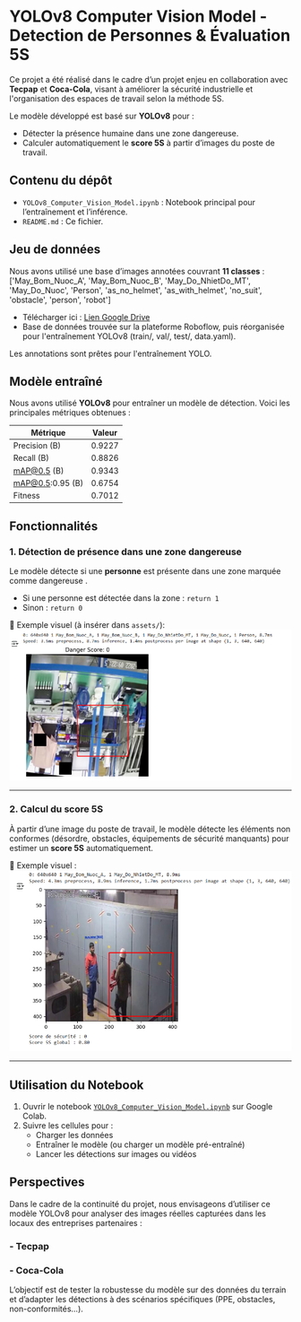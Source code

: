 
# YOLOv8 Computer Vision Model - Detection de Personnes & Évaluation 5S

Ce projet a été réalisé dans le cadre d’un projet enjeu en collaboration avec **Tecpap** et **Coca-Cola**, visant à améliorer la sécurité industrielle et l'organisation des espaces de travail selon la méthode 5S.

Le modèle développé est basé sur **YOLOv8** pour :
-  Détecter la présence humaine dans une zone dangereuse.
-  Calculer automatiquement le **score 5S** à partir d’images du poste de travail.

##  Contenu du dépôt

- `YOLOv8_Computer_Vision_Model.ipynb` : Notebook principal pour l’entraînement et l’inférence.
- `README.md` : Ce fichier.
  
##  Jeu de données

Nous avons utilisé une base d’images annotées couvrant **11 classes** :
['May_Bom_Nuoc_A', 'May_Bom_Nuoc_B', 'May_Do_NhietDo_MT', 'May_Do_Nuoc',
'Person', 'as_no_helmet', 'as_with_helmet', 'no_suit', 'obstacle',
'person', 'robot']

- Télécharger ici : [Lien Google Drive](https://drive.google.com/file/d/1O7R7WCfmPGqnIzgOo1KCilnQcINOkifN/view?usp=sharing)
- Base de données trouvée sur la plateforme Roboflow, puis réorganisée pour l'entraînement YOLOv8 (train/, val/, test/, data.yaml).

Les annotations sont prêtes pour l'entraînement YOLO.

##  Modèle entraîné

Nous avons utilisé **YOLOv8** pour entraîner un modèle de détection. Voici les principales métriques obtenues :

| Métrique                 | Valeur         |
|--------------------------|----------------|
| Precision (B)            | 0.9227         |
| Recall (B)               | 0.8826         |
| mAP@0.5 (B)              | 0.9343         |
| mAP@0.5:0.95 (B)         | 0.6754         |
| Fitness                  | 0.7012         |


## Fonctionnalités

### 1. **Détection de présence dans une zone dangereuse**
Le modèle détecte si une **personne** est présente dans une zone marquée comme dangereuse .

- Si une personne est détectée dans la zone : `return 1`
-  Sinon : `return 0`

🔽 Exemple visuel (à insérer dans `assets/`):
![Zone Dangereuse](danger%20.png)

---

### 2. **Calcul du score 5S**
À partir d’une image du poste de travail, le modèle détecte les éléments non conformes (désordre, obstacles, équipements de sécurité manquants) pour estimer un **score 5S** automatiquement.

🔽 Exemple visuel :
![Score 5S](5S%20.png)

---

##  Utilisation du Notebook

1. Ouvrir le notebook [`YOLOv8_Computer_Vision_Model.ipynb`](YOLOv8_Computer_Vision_Model.ipynb) sur Google Colab.
2. Suivre les cellules pour :
   - Charger les données
   - Entraîner le modèle (ou charger un modèle pré-entraîné)
   - Lancer les détections sur images ou vidéos
  
 ##  Perspectives
Dans le cadre de la continuité du projet, nous envisageons d’utiliser ce modèle YOLOv8 pour analyser des images réelles capturées dans les locaux des entreprises partenaires :

### - Tecpap 

### - Coca-Cola 

L’objectif est de tester la robustesse du modèle sur des données du terrain et d’adapter les détections à des scénarios spécifiques (PPE, obstacles, non-conformités…).





